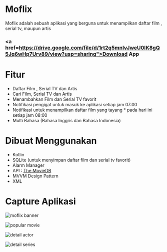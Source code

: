 # Moflix
Moflix adalah sebuah aplikasi yang berguna untuk menampilkan daftar film , serial tv, maupun artis

 ### <a href=https://drive.google.com/file/d/1rt2q5mnlvJweU0IK8gQ5Jq6wHp7Urv89/view?usp=sharing">Download App</a>
# Fitur
* Daftar Film , Serial TV dan Artis
* Cari Film, Serial TV dan Artis
* Menambahkan Film dan Serial TV favorit
* Notifikasi pengigat untuk masuk ke aplikasi setiap jam 07:00
* Notifikasi untuk menampilkan daftar film yang tayang * pada hari ini setiap jam 08:00
* Multi Bahasa (Bahasa Inggris dan Bahasa Indonesia)

# Dibuat Menggunakan
* Kotlin
* SQLite (untuk menyimpan daftar film dan serial tv favorit)
* Alarm Manager
* API : [The MovieDB](https://www.themoviedb.org/)
* MVVM Design Pattern
* XML

# Capture Aplikasi
![moflix banner](https://user-images.githubusercontent.com/36475127/83420603-192e6a80-a451-11ea-8e53-d71d7c2e990d.png)

![popular movie](https://user-images.githubusercontent.com/36475127/83421258-ff415780-a451-11ea-9144-0417ce27dd5b.jpg)

![detail actor](https://user-images.githubusercontent.com/36475127/83421392-3879c780-a452-11ea-85e2-2b5c1babbe65.jpg)

![detail series](https://user-images.githubusercontent.com/36475127/83421505-68c16600-a452-11ea-9736-ca3003b0b81b.jpg)
